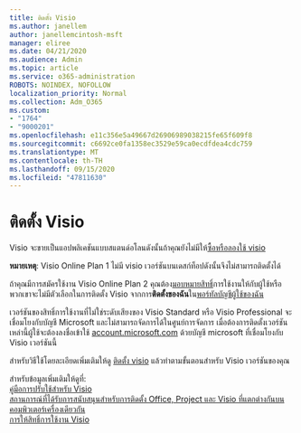```yaml
---
title: ติดตั้ง Visio
ms.author: janellem
author: janellemcintosh-msft
manager: eliree
ms.date: 04/21/2020
ms.audience: Admin
ms.topic: article
ms.service: o365-administration
ROBOTS: NOINDEX, NOFOLLOW
localization_priority: Normal
ms.collection: Adm_O365
ms.custom:
- "1764"
- "9000201"
ms.openlocfilehash: e11c356e5a49667d26906989038215fe65f609f8
ms.sourcegitcommit: c6692ce0fa1358ec3529e59ca0ecdfdea4cdc759
ms.translationtype: MT
ms.contentlocale: th-TH
ms.lasthandoff: 09/15/2020
ms.locfileid: "47811630"
---
```

# <a name="install-visio"></a>ติดตั้ง Visio

Visio จะขายเป็นแอปพลิเคชันแบบสแตนด์อโลนดังนั้นถ้าคุณยังไม่มีให้[ซื้อหรือลองใช้ visio](https://products.office.com/visio) 

**หมายเหตุ**: Visio Online Plan 1 ไม่มี visio เวอร์ชันบนเดสก์ท็อปดังนั้นจึงไม่สามารถติดตั้งได้

ถ้าคุณมีการสมัครใช้งาน Visio Online Plan 2 คุณต้อง[มอบหมายสิทธิ์](https://docs.microsoft.com/microsoft-365/admin/add-users/add-users)การใช้งานให้กับผู้ใช้หรือพวกเขาจะไม่มีตัวเลือกในการติดตั้ง Visio จากการ**ติดตั้งของฉัน**ใน[พอร์ทัลบัญชีผู้ใช้ของฉัน](https://portal.office.com/account#installs) 

เวอร์ชันของสิทธิ์การใช้งานที่ไม่ใช่ระดับเสียงของ Visio Standard หรือ Visio Professional จะเชื่อมโยงกับบัญชี Microsoft และไม่สามารถจัดการได้ในศูนย์การจัดการ เมื่อต้องการติดตั้งเวอร์ชันเหล่านี้ผู้ใช้จะต้องลงชื่อเข้าใช้ [account.microsoft.com](https://account.microsoft.com) ด้วยบัญชี microsoft ที่เชื่อมโยงกับ Visio เวอร์ชันนี้

สำหรับวิธีใช้โดยละเอียดเพิ่มเติมให้ดู [ติดตั้ง visio](https://support.office.com/article/f98f21e3-aa02-4827-9167-ddab5b025710?wt.mc_id=OfficeAdm_ClientDIA_Alchemy1764) แล้วทำตามขั้นตอนสำหรับ Visio เวอร์ชันของคุณ

สำหรับข้อมูลเพิ่มเติมให้ดูที่:<br>
[คู่มือการปรับใช้สำหรับ Visio](https://docs.microsoft.com/deployoffice/deployment-guide-for-visio)<br>
[สถานการณ์ที่ได้รับการสนับสนุนสำหรับการติดตั้ง Office, Project และ Visio ที่แตกต่างกันบนคอมพิวเตอร์เครื่องเดียวกัน](https://docs.microsoft.com/deployoffice/install-different-office-visio-and-project-versions-on-the-same-computer)<br>
[การให้สิทธิ์การใช้งาน Visio](https://products.office.com/visio/microsoft-visio-volume-licensing-visio-for-multiple-users)